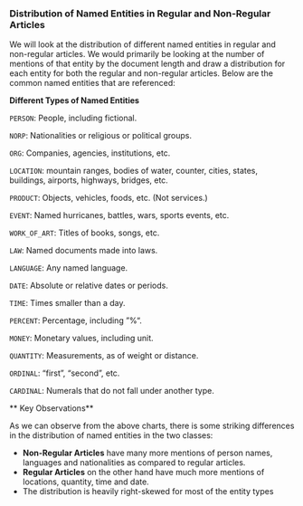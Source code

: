 ### Distribution of Named Entities in Regular and Non-Regular Articles

We will look at the distribution of different named entities in regular and non-regular articles. We would primarily be looking at the number of mentions of that entity by the document length and draw a distribution for each entity for both the regular and non-regular articles. Below are the common named entities that are referenced:

**Different Types of Named Entities**

`PERSON`:	People, including fictional.

`NORP`:	Nationalities or religious or political groups.

`ORG`:	Companies, agencies, institutions, etc.

`LOCATION`:	mountain ranges, bodies of water, counter, cities, states, buildings, airports, highways, bridges, etc.

`PRODUCT`:	Objects, vehicles, foods, etc. (Not services.)

`EVENT`:	Named hurricanes, battles, wars, sports events, etc.

`WORK_OF_ART`:	Titles of books, songs, etc.

`LAW`:	Named documents made into laws.

`LANGUAGE`:	Any named language.

`DATE`:	Absolute or relative dates or periods.

`TIME`:	Times smaller than a day.

`PERCENT`:	Percentage, including ”%“.

`MONEY`:	Monetary values, including unit.

`QUANTITY`:	Measurements, as of weight or distance.

`ORDINAL`:	“first”, “second”, etc.

`CARDINAL`:	Numerals that do not fall under another type.


** Key Observations**

As we can observe from the above charts, there is some striking differences in the distribution of named entities in the two classes:

* **Non-Regular Articles** have many more mentions of person names, languages and nationalities as compared to regular articles.
* **Regular Articles** on the other hand have much more mentions of locations, quantity, time and date.
* The distribution is heavily right-skewed for most of the entity types
